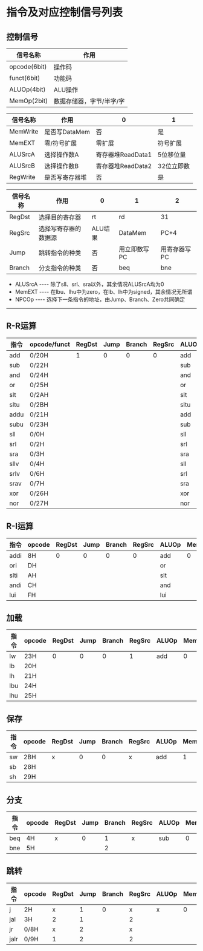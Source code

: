 # 指令及对应控制信号列表
## 控制信号
| 信号名称     | 作用                     |
| ------------ | ------------------------ |
| opcode(6bit) | 操作码                   |
| funct(6bit)  | 功能码                   |
| ALUOp(4bit)  | ALU操作                  |
| MemOp(2bit)  | 数据存储器，字节/半字/字 |

| 信号名称 | 作用           | 0                 | 1          |
| -------- | -------------- | ----------------- | ---------- |
| MemWrite | 是否写DataMem  | 否                | 是         |
| MemEXT   | 零/符号扩展    | 零扩展            | 符号扩展   |
| ALUSrcA  | 选择操作数A    | 寄存器堆ReadData1 | 5位移位量  |
| ALUSrcB  | 选择操作数B    | 寄存器堆ReadData2 | 32位立即数 |
| RegWrite | 是否写寄存器堆 | 否                | 是         |

| 信号名称 | 作用                 | 0       | 1            | 2            |
| -------- | -------------------- | ------- | ------------ | ------------ |
| RegDst   | 选择目的寄存器       | rt      | rd           | 31           |
| RegSrc   | 选择写寄存器的数据源 | ALU结果 | DataMem      | PC+4         |
| Jump     | 跳转指令的种类       | 否      | 用立即数写PC | 用寄存器写PC |
| Branch   | 分支指令的种类       | 否      | beq          | bne          |

- ALUSrcA ---- 除了sll、srl、sra以外，其余情况ALUSrcA均为0
- MemEXT ---- 在lbu、lhu中为zero，在lb、lh中为signed，其余情况无所谓
- NPCOp ---- 选择下一条指令的地址，由Jump、Branch、Zero共同确定

----

## R-R运算
| 指令 | opcode/funct | RegDst | Jump | Branch | RegSrc | ALUOp | MemWrite | ALUSrcA/B | RegWrite |
| ---- | ------------ | ------ | ---- | ------ | ------ | ----- | -------- | --------- | -------- |
| add  | 0/20H        | 1      | 0    | 0      | 0      | add   | 0        | 0/0       | 1        |
| sub  | 0/22H        |        |      |        |        | sub   |          |           |          |
| and  | 0/24H        |        |      |        |        | and   |          |           |          |
| or   | 0/25H        |        |      |        |        | or    |          |           |          |
| slt  | 0/2AH        |        |      |        |        | slt   |          |           |          |
| sltu | 0/2BH        |        |      |        |        | sltu  |          |           |          |
| addu | 0/21H        |        |      |        |        | add   |          |           |          |
| subu | 0/23H        |        |      |        |        | sub   |          |           |          |
| sll  | 0/0H         |        |      |        |        | sll   |          | 1/0       |          |
| srl  | 0/2H         |        |      |        |        | srl   |          | 1/0       |          |
| sra  | 0/3H         |        |      |        |        | sra   |          | 1/0       |          |
| sllv | 0/4H         |        |      |        |        | sll   |          | 0/0       |          |
| srlv | 0/6H         |        |      |        |        | srl   |          | 0/0       |          |
| srav | 0/7H         |        |      |        |        | sra   |          | 0/0       |          |
| xor  | 0/26H        |        |      |        |        | xor   |          |           |          |
| nor  | 0/27H        |        |      |        |        | nor   |          |           |          |

## R-I运算
| 指令 | opcode | RegDst | Jump | Branch | RegSrc | ALUOp | MemWrite | ALUSrcB | RegWrite |
| ---- | ------ | ------ | ---- | ------ | ------ | ----- | -------- | ------- | -------- |
| addi | 8H     | 0      | 0    | 0      | 0      | add   | 0        | 1       | 1        |
| ori  | DH     |        |      |        |        | or    |          |         |          |
| slti | AH     |        |      |        |        | slt   |          |         |          |
| andi | CH     |        |      |        |        | and   |          |         |          |
| lui  | FH     |        |      |        |        | lui   |          |         |          |

## 加载
| 指令 | opcode | RegDst | Jump | Branch | RegSrc | ALUOp | MemWrite | MemOp | MemEXT | ALUSrcB | RegWrite |
| ---- | ------ | ------ | ---- | ------ | ------ | ----- | -------- | ----- | ------ | ------- | -------- |
| lw   | 23H    | 0      | 0    | 0      | 1      | add   | 0        | word  | x      | 1       | 1        |
| lb   | 20H    |        |      |        |        |       |          | byte  | signed |         |          |
| lh   | 21H    |        |      |        |        |       |          | half  | signed |         |          |
| lbu  | 24H    |        |      |        |        |       |          | byte  | zero   |         |          |
| lhu  | 25H    |        |      |        |        |       |          | half  | zero   |         |          |

## 保存
| 指令 | opcode | RegDst | Jump | Branch | RegSrc | ALUOp | MemWrite | MemOp | MemEXT | ALUSrcB | RegWrite |
| ---- | ------ | ------ | ---- | ------ | ------ | ----- | -------- | ----- | ------ | ------- | -------- |
| sw   | 2BH    | x      | 0    | 0      | x      | add   | 1        | word  | x      | 1       | 0        |
| sb   | 28H    |        |      |        |        |       |          | byte  |        |         |          |
| sh   | 29H    |        |      |        |        |       |          | half  |        |         |          |

## 分支
| 指令 | opcode | RegDst | Jump | Branch | RegSrc | ALUOp | MemWrite | ALUSrcB | RegWrite |
| ---- | ------ | ------ | ---- | ------ | ------ | ----- | -------- | ------- | -------- |
| beq  | 4H     | x      | 0    | 1      | x      | sub   | 0        | 0       | 0        |
| bne  | 5H     |        |      | 2      |        |       |          |         |          |

## 跳转
| 指令 | opcode | RegDst | Jump | Branch | RegSrc | ALUOp | MemWrite | ALUSrcB | RegWrite |
| ---- | ------ | ------ | ---- | ------ | ------ | ----- | -------- | ------- | -------- |
| j    | 2H     | x      | 1    | 0      | x      | x     | 0        | x       | 0        |
| jal  | 3H     | 2      | 1    |        | 2      |       |          |         | 1        |
| jr   | 0/8H   | x      | 2    |        | x      |       |          |         | 0        |
| jalr | 0/9H   | 1      | 2    |        | 2      |       |          |         | 1        |